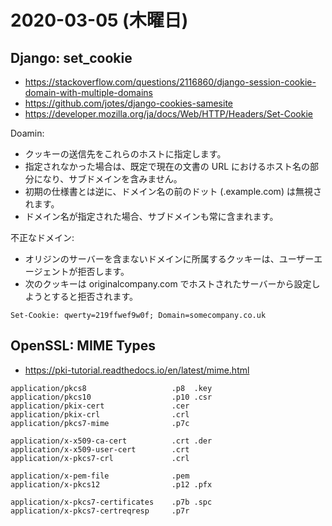 # 2020-03-05 (木曜日)

## Django: set_cookie

- https://stackoverflow.com/questions/2116860/django-session-cookie-domain-with-multiple-domains
- https://github.com/jotes/django-cookies-samesite
- https://developer.mozilla.org/ja/docs/Web/HTTP/Headers/Set-Cookie


Doamin:

- クッキーの送信先をこれらのホストに指定します。
- 指定されなかった場合は、既定で現在の文書の URL におけるホスト名の部分になり、サブドメインを含みません。
- 初期の仕様書とは逆に、ドメイン名の前のドット (.example.com) は無視されます。
- ドメイン名が指定された場合、サブドメインも常に含まれます。

不正なドメイン:

- オリジンのサーバーを含まないドメインに所属するクッキーは、ユーザーエージェントが拒否します。
- 次のクッキーは originalcompany.com でホストされたサーバーから設定しようとすると拒否されます。

~~~text
Set-Cookie: qwerty=219ffwef9w0f; Domain=somecompany.co.uk
~~~

## OpenSSL: MIME Types

- https://pki-tutorial.readthedocs.io/en/latest/mime.html


~~~text
application/pkcs8                   .p8  .key
application/pkcs10                  .p10 .csr
application/pkix-cert               .cer
application/pkix-crl                .crl
application/pkcs7-mime              .p7c

application/x-x509-ca-cert          .crt .der
application/x-x509-user-cert        .crt
application/x-pkcs7-crl             .crl

application/x-pem-file              .pem
application/x-pkcs12                .p12 .pfx

application/x-pkcs7-certificates    .p7b .spc
application/x-pkcs7-certreqresp     .p7r
~~~
